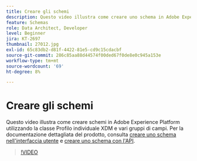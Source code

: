 ```yaml
---
title: Creare gli schemi
description: Questo video illustra come creare uno schema in Adobe Experience Platform utilizzando la classe Profilo individuale XDM e vari gruppi di campi.
feature: Schemas
role: Data Architect, Developer
level: Beginner
jira: KT-2697
thumbnail: 27012.jpg
exl-id: 65c83db2-d81f-4422-81e5-cd9c15cdacbf
source-git-commit: 286c85aa88d44574f00ded67f0de8e0c945a153e
workflow-type: tm+mt
source-wordcount: '69'
ht-degree: 8%

---
```


# Creare gli schemi

Questo video illustra come creare schemi in Adobe Experience Platform utilizzando la classe Profilo individuale XDM e vari gruppi di campi. Per la documentazione dettagliata del prodotto, consulta [creare uno schema nell&#39;interfaccia utente](https://experienceleague.adobe.com/docs/experience-platform/xdm/tutorials/create-schema-ui.html?lang=it) e [creare uno schema con l&#39;API](https://experienceleague.adobe.com/docs/experience-platform/xdm/tutorials/create-schema-api.html?lang=it).

>[!VIDEO](https://video.tv.adobe.com/v/27012?learn=on&enablevpops)
